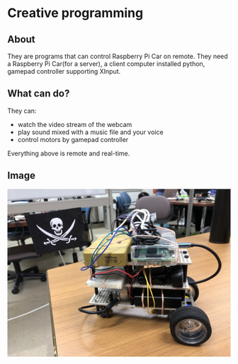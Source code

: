 # Creative programming

## About

They are programs that can control Raspberry Pi Car on remote.
They need a Raspberry Pi Car(for a server), a client computer installed python, gamepad controller supporting XInput.

## What can do?

They can:
- watch the video stream of the webcam
- play sound mixed with a music file and your voice
- control motors by gamepad controller

Everything above is remote and real-time.

## Image

![car_image1](./images/car_image1.jpeg)
